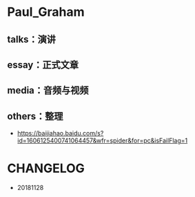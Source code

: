 # Paul_Graham

## talks：演讲
## essay：正式文章
## media：音频与视频
## others：整理
- https://baijiahao.baidu.com/s?id=1606125400741064457&wfr=spider&for=pc&isFailFlag=1


# CHANGELOG
- 20181128
